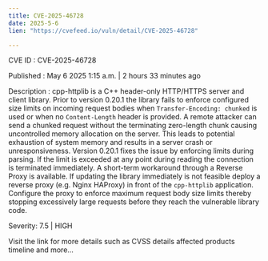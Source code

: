 ```yaml
---
title: CVE-2025-46728
date: 2025-5-6
lien: "https://cvefeed.io/vuln/detail/CVE-2025-46728"

---
```


CVE ID : CVE-2025-46728

Published :  May 6
2025
1:15 a.m. | 2 hours
33 minutes ago

Description : cpp-httplib is a C++ header-only HTTP/HTTPS server and client library. Prior to version 0.20.1
the library fails to enforce configured size limits on incoming request bodies when `Transfer-Encoding: chunked` is used or when no `Content-Length` header is provided. A remote attacker can send a chunked request without the terminating zero-length chunk
causing uncontrolled memory allocation on the server. This leads to potential exhaustion of system memory and results in a server crash or unresponsiveness. Version 0.20.1 fixes the issue by enforcing limits during parsing. If the limit is exceeded at any point during reading
the connection is terminated immediately. A short-term workaround through a Reverse Proxy is available. If updating the library immediately is not feasible
deploy a reverse proxy (e.g.
Nginx
HAProxy) in front of the `cpp-httplib` application. Configure the proxy to enforce maximum request body size limits
thereby stopping excessively large requests before they reach the vulnerable library code.

Severity: 7.5 | HIGH

Visit the link for more details
such as CVSS details
affected products
timeline
and more...
